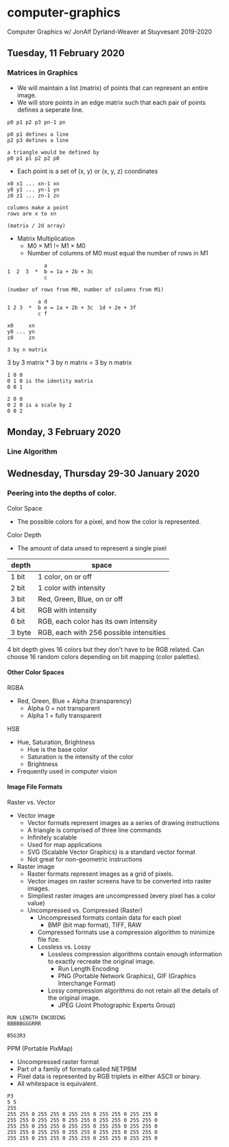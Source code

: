 # computer-graphics

Computer Graphics w/ JonAlf Dyrland-Weaver at Stuyvesant 2019-2020

## Tuesday, 11 February 2020

### Matrices in Graphics

- We will maintain a list (matrix) of points that can represent an entire image.
- We will store points in an edge matrix such that each pair of points defines a seperate line.

```plaintext
p0 p1 p2 p3 pn-1 pn

p0 p1 defines a line
p2 p3 defines a line

a triangle would be defined by
p0 p1 p1 p2 p2 p0
```

- Each point is a set of (x, y) or (x, y, z) coordinates

```plaintext
x0 x1 ... xn-1 xn
y0 y1 ... yn-1 yn
z0 z1 ... zn-1 zn

columns make a point
rows are x to xn

(matrix / 2d array)
```

- Matrix Multiplication
  - M0 &#215; M1 != M1 &#215; M0
  - Number of columns of M0 must equal the number of rows in M1

```plaintext
            a
1  2  3  *  b = 1a + 2b + 3c
            c

(number of rows from M0, number of columns from M1)

          a d
1 2 3  *  b e = 1a + 2b + 3c  1d + 2e + 3f
          c f
```

```plaintext
x0     xn
y0 ... yn
z0     zn

3 by n matrix
```

3 by 3 matrix * 3 by n matrix = 3 by n matrix

```plaintext
1 0 0
0 1 0 is the identity matrix
0 0 1

2 0 0
0 2 0 is a scale by 2
0 0 2
```

## Monday, 3 February 2020

### Line Algorithm

## Wednesday, Thursday 29-30 January 2020

### Peering into the depths of color.

Color Space

- The possible colors for a pixel, and how the color is represented.

Color Depth

- The amount of data unsed to represent a single pixel

| depth | space |
|-|-|
| 1 bit | 1 color, on or off |
| 2 bit | 1 color with intensity |
| 3 bit | Red, Green, Blue, on or off |
| 4 bit | RGB with intensity |
| 6 bit | RGB, each color has its own intensity |
| 3 byte | RGB, each with 256 possible intensities |

4 bit depth gives 16 colors but they don't have to be RGB related. Can choose 16 random colors depending on bit mapping (color palettes).

#### Other Color Spaces

RGBA

- Red, Green, Blue + Alpha (transparency)
  - Alpha 0 = not transparent
  - Alpha 1 = fully transparent

HSB

- Hue, Saturation, Brightness
  - Hue is the base color
  - Saturation is the intensity of the color
  - Brightness
- Frequently used in computer vision

#### Image File Formats

Raster vs. Vector

- Vector image
  - Vector formats represent images as a series of drawing instructions
  - A triangle is comprised of three line commands
  - Infinitely scalable
  - Used for map applications
  - SVG (Scalable Vector Graphics) is a standard vector format
  - Not great for non-geometric instructions
- Raster image
  - Raster formats represent images as a grid of pixels.
  - Vector images on raster screens have to be converted into raster images.
  - Simpliest raster images are uncompressed (every pixel has a color value)
  - Uncompressed vs. Compressed (Raster)
    - Uncompressed formats contain data for each pixel
      - BMP (bit map format), TIFF, RAW
    - Compressed formats use a compression algorithm to minimize file fize.
    - Lossless vs. Lossy
      - Lossless compression algorithms contain enough information to exactly recreate the original image.
        - Run Length Encoding
        - PNG (Portable Network Graphics), GIF (Graphics Interchange Format)
      - Lossy compression algorithms do not retain all the details of the original image.
        - JPEG (Joint Photographic Experts Group)

```plaintext
RUN LENGTH ENCODING
BBBBBGGGRRR

B5G3R3
```

PPM (Portable PixMap)

- Uncompressed raster format
- Part of a family of formats called NETPBM
- Pixel data is represented by RGB triplets in either ASCII or binary.
- All whitespace is equivalent.

```PPM
P3
5 5
255
255 255 0 255 255 0 255 255 0 255 255 0 255 255 0
255 255 0 255 255 0 255 255 0 255 255 0 255 255 0
255 255 0 255 255 0 255 255 0 255 255 0 255 255 0
255 255 0 255 255 0 255 255 0 255 255 0 255 255 0
255 255 0 255 255 0 255 255 0 255 255 0 255 255 0
```
